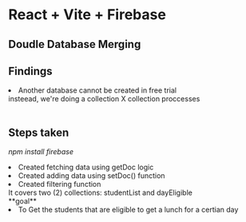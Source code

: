 # React + Vite + Firebase
## Doudle Database Merging

## Findings
<li>Another database cannot be created in free trial<br>insteead, we're doing a collection X collection proccesses</li><br>

## Steps taken
*npm install firebase*

<li>Created fetching data using getDoc logic</li>
<li>Created adding data using setDoc() function</li>
<li>Created filtering function</li>
It covers two (2) collections: studentList and dayEligible<br>
**goal**<br>
<li>To Get the students that are eligible to get a lunch for a certian day</li>

